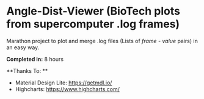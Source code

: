 # Angle-Dist-Viewer (BioTech plots from supercomputer .log frames)

Marathon project to plot and merge .log files (Lists of *frame* - *value* pairs) in an easy way.

**Completed in:** 8 hours

**Thanks To: **
* Material Design Lite: https://getmdl.io/
* Highcharts: https://www.highcharts.com/
